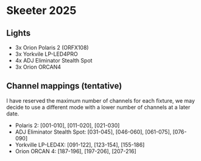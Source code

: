 Skeeter 2025
============

## Lights
 - 3x Orion Polaris 2 (ORFX108)
 - 3x Yorkvile LP-LED4PRO
 - 4x ADJ Eliminator Stealth Spot
 - 3x Orion ORCAN4

## Channel mappings (tentative)
I have reserved the maximum number of channels for each fixture, we may decide to use a different mode with a lower number of channels at a later date.
 - Polaris 2: [001-010], [011-020], [021-030]
 - ADJ Eliminator Stealth Spot: [031-045], [046-060], [061-075], [076-090]
 - Yorkville LP-LED4X: [091-122], [123-154], [155-186]
 - Orion ORCAN 4: [187-196], [197-206], [207-216]
